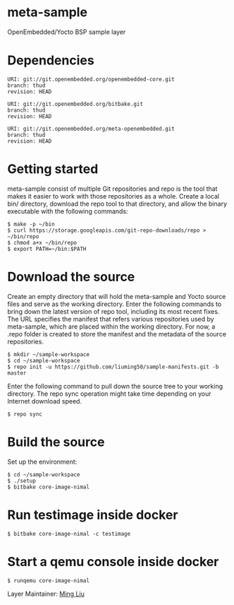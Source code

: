 # meta-sample
OpenEmbedded/Yocto BSP sample layer


# Dependencies

```
URI: git://git.openembedded.org/openembedded-core.git
branch: thud
revision: HEAD

URI: git://git.openembedded.org/bitbake.git
branch: thud
revision: HEAD

URI: git://git.openembedded.org/meta-openembedded.git
branch: thud
revision: HEAD

```


# Getting started

meta-sample consist of multiple Git repositories and repo is the tool that makes it easier to work with those repositories as a whole. Create a local bin/ directory, download the repo tool to that directory, and allow the binary executable with the following commands:

```
$ make -p ~/bin
$ curl https://storage.googleapis.com/git-repo-downloads/repo > ~/bin/repo
$ chmod a+x ~/bin/repo
$ export PATH=~/bin:$PATH
```


# Download the source

Create an empty directory that will hold the meta-sample and Yocto source files and serve as the working directory. Enter the following commands to bring down the latest version of repo tool, including its most recent fixes. The URL specifies the manifest that refers various repositories used by meta-sample, which are placed within the working directory. For now, a .repo folder is created to store the manifest and the metadata of the source repositories.

```
$ mkdir ~/sample-workspace
$ cd ~/sample-workspace
$ repo init -u https://github.com/liuming50/sample-manifests.git -b master
```

Enter the following command to pull down the source tree to your working directory. The repo sync operation might take time depending on your Internet download speed.

```
$ repo sync
```


# Build the source

Set up the environment:

```
$ cd ~/sample-workspace
$ ./setup
$ bitbake core-image-nimal
```


# Run testimage inside docker

```
$ bitbake core-image-nimal -c testimage
```


# Start a qemu console inside docker

```
$ runqemu core-image-nimal
```


Layer Maintainer: [Ming Liu](<mailto:liu.ming50@gmail.com>)
